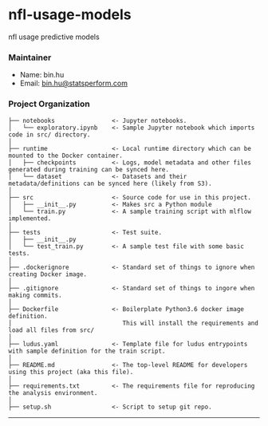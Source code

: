 nfl-usage-models
==============================

nfl usage predictive models

### Maintainer

* Name: bin.hu
* Email: bin.hu@statsperform.com

### Project Organization

    ├── notebooks                <- Jupyter notebooks. 
    │   └── exploratory.ipynb    <- Sample Jupyter notebook which imports code in src/ directory.
    │
    ├── runtime                  <- Local runtime directory which can be mounted to the Docker container. 
    │   ├── checkpoints          <- Logs, model metadata and other files generated during training can be synced here.
    │   └── dataset              <- Datasets and their metadata/definitions can be synced here (likely from S3).
    │
    ├── src                      <- Source code for use in this project.
    │   ├── __init__.py          <- Makes src a Python module
    │   └── train.py             <- A sample training script with mlflow implemented.
    │
    ├── tests                    <- Test suite.
    │   ├── __init__.py
    │   └── test_train.py        <- A sample test file with some basic tests.
    │
    ├── .dockerignore            <- Standard set of things to ignore when creating Docker image.
    │
    ├── .gitignore               <- Standard set of things to ingore when making commits.
    │
    ├── Dockerfile               <- Boilerplate Python3.6 docker image definition. 
    │                               This will install the requirements and load all files from src/
    │
    ├── ludus.yaml               <- Template file for ludus entrypoints with sample definition for the train script. 
    │
    ├── README.md                <- The top-level README for developers using this project (aka this file).
    │
    ├── requirements.txt         <- The requirements file for reproducing the analysis environment.
    │
    ├── setup.sh                 <- Script to setup git repo.

--------
